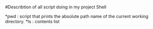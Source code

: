 #Describtion of all script doing in my project Shell

*pwd : script that prints the absolute path name of the current working directory.
*ls : contents list
